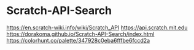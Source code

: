 # Scratch-API-Search
https://en.scratch-wiki.info/wiki/Scratch_API
https://api.scratch.mit.edu
https://dorakoma.github.io/Scratch-API-Search/index.html
https://colorhunt.co/palette/347928c0eba6fffbe6fccd2a

